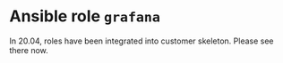 # Ansible role `grafana`

In 20.04, roles have been integrated into customer skeleton.
Please see there now.
